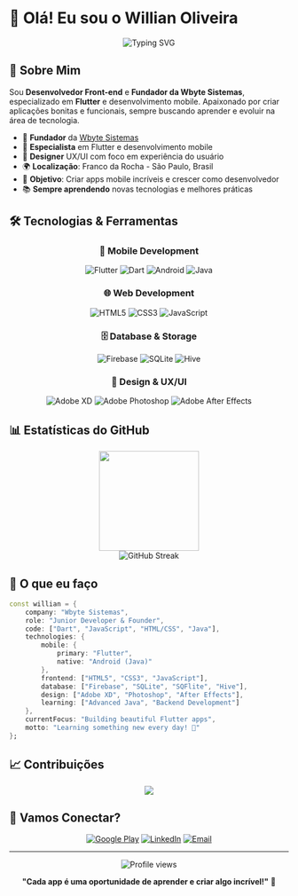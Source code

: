 # 👋 Olá! Eu sou o Willian Oliveira

<div align="center">
  <img src="https://readme-typing-svg.herokuapp.com?font=Fira+Code&pause=1000&color=00D9FF&center=true&vCenter=true&width=435&lines=Desenvolvedor+Front-end;Fundador+da+Wbyte+Sistemas;Especialista+em+Flutter;Designer+UX%2FUI" alt="Typing SVG" />
</div>

## 🚀 Sobre Mim

Sou **Desenvolvedor Front-end** e **Fundador da Wbyte Sistemas**, especializado em **Flutter** e desenvolvimento mobile. Apaixonado por criar aplicações bonitas e funcionais, sempre buscando aprender e evoluir na área de tecnologia.

- 🏢 **Fundador** da [Wbyte Sistemas](#)
- 📱 **Especialista** em Flutter e desenvolvimento mobile
- 🎨 **Designer** UX/UI com foco em experiência do usuário
- 🌍 **Localização**: Franco da Rocha - São Paulo, Brasil
- 🎯 **Objetivo**: Criar apps mobile incríveis e crescer como desenvolvedor
- 📚 **Sempre aprendendo** novas tecnologias e melhores práticas

## 🛠️ Tecnologias & Ferramentas

<div align="center">

### 📱 Mobile Development
![Flutter](https://img.shields.io/badge/Flutter-02569B?style=for-the-badge&logo=flutter&logoColor=white)
![Dart](https://img.shields.io/badge/Dart-0175C2?style=for-the-badge&logo=dart&logoColor=white)
![Android](https://img.shields.io/badge/Android-3DDC84?style=for-the-badge&logo=android&logoColor=white)
![Java](https://img.shields.io/badge/Java-ED8B00?style=for-the-badge&logo=java&logoColor=white)

### 🌐 Web Development
![HTML5](https://img.shields.io/badge/HTML5-E34F26?style=for-the-badge&logo=html5&logoColor=white)
![CSS3](https://img.shields.io/badge/CSS3-1572B6?style=for-the-badge&logo=css3&logoColor=white)
![JavaScript](https://img.shields.io/badge/JavaScript-F7DF1E?style=for-the-badge&logo=javascript&logoColor=black)

### 🗄️ Database & Storage
![Firebase](https://img.shields.io/badge/Firebase-039BE5?style=for-the-badge&logo=Firebase&logoColor=white)
![SQLite](https://img.shields.io/badge/SQLite-07405E?style=for-the-badge&logo=sqlite&logoColor=white)
![Hive](https://img.shields.io/badge/Hive-FF6B35?style=for-the-badge&logo=hive&logoColor=white)

### 🎨 Design & UX/UI
![Adobe XD](https://img.shields.io/badge/Adobe%20XD-470137?style=for-the-badge&logo=Adobe%20XD&logoColor=#FF61F6)
![Adobe Photoshop](https://img.shields.io/badge/Adobe%20Photoshop-31A8FF?style=for-the-badge&logo=Adobe%20Photoshop&logoColor=black)
![Adobe After Effects](https://img.shields.io/badge/Adobe%20After%20Effects-9999FF?style=for-the-badge&logo=Adobe%20After%20Effects&logoColor=white)

</div>

## 📊 Estatísticas do GitHub

<div align="center">
  <img height="180em" src="https://github-readme-stats.vercel.app/api/top-langs/?username=Willian0liveira&layout=compact&langs_count=7&theme=tokyonight"/>
</div>

<div align="center">
  <img src="https://github-readme-streak-stats.herokuapp.com/?user=Willian0liveira&theme=tokyonight" alt="GitHub Streak" />
</div>

## 🌟 O que eu faço

```dart
const willian = {
    company: "Wbyte Sistemas",
    role: "Junior Developer & Founder",
    code: ["Dart", "JavaScript", "HTML/CSS", "Java"],
    technologies: {
        mobile: {
            primary: "Flutter",
            native: "Android (Java)"
        },
        frontend: ["HTML5", "CSS3", "JavaScript"],
        database: ["Firebase", "SQLite", "SQFlite", "Hive"],
        design: ["Adobe XD", "Photoshop", "After Effects"],
        learning: ["Advanced Java", "Backend Development"]
    },
    currentFocus: "Building beautiful Flutter apps",
    motto: "Learning something new every day! 🚀"
};
```

## 📈 Contribuições

<div align="center">
  <img src="https://github-readme-activity-graph.vercel.app/graph?username=Willian0liveira&theme=tokyo-night&hide_border=true" />
</div>

## 🤝 Vamos Conectar?

<div align="center">

[![Google Play](https://img.shields.io/badge/Google_Play-Wbyte_Sistemas-414141?style=for-the-badge&logo=google-play&logoColor=white)](https://play.google.com/store/apps/dev?id=7894324634392948648&hl=pt_BR)
[![LinkedIn](https://img.shields.io/badge/LinkedIn-0077B5?style=for-the-badge&logo=linkedin&logoColor=white)](https://linkedin.com/in/willian0liveira)
[![Email](https://img.shields.io/badge/Email-D14836?style=for-the-badge&logo=gmail&logoColor=white)](mailto:contato@wbytesistemas.com)

</div>

---

<div align="center">
  <img src="https://komarev.com/ghpvc/?username=Willian0liveira&color=blue&style=flat-square&label=Profile+Views" alt="Profile views" />
  
  **"Cada app é uma oportunidade de aprender e criar algo incrível!"** 🚀
</div>
